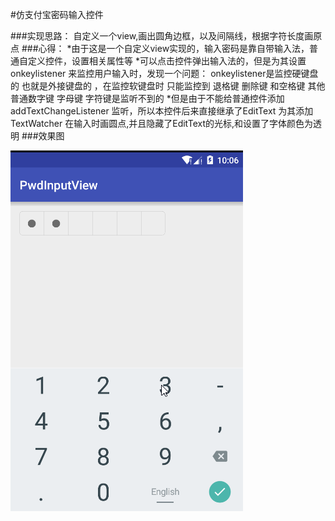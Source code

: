 #仿支付宝密码输入控件

###实现思路：
	自定义一个view,画出圆角边框，以及间隔线，根据字符长度画原点
###心得：
	*由于这是一个自定义view实现的，输入密码是靠自带输入法，普通自定义控件，设置相关属性等
	*可以点击控件弹出输入法的，但是为其设置onkeylistener 来监控用户输入时，发现一个问题： onkeylistener是监控硬键盘的 也就是外接键盘的 ，在监控软键盘时 只能监控到 退格键 删除键 和空格键 其他普通数字键 字母键 字符键是监听不到的
	*但是由于不能给普通控件添加addTextChangeListener 监听，所以本控件后来直接继承了EditText 为其添加TextWatcher 在输入时画圆点,并且隐藏了EditText的光标,和设置了字体颜色为透明
###效果图

![img](https://github.com/vinyumao/PwdInputView/blob/master/app/src/main/assets/pwdInputView.gif)
